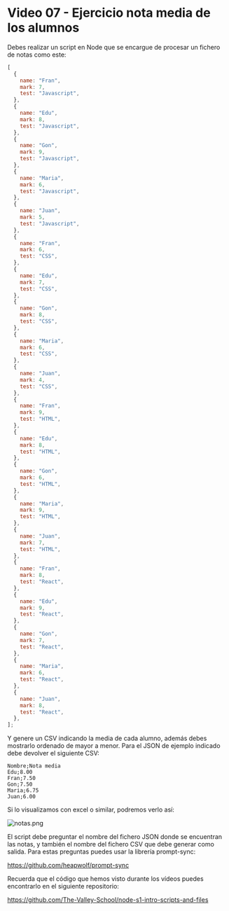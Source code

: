 # Video 07 - Ejercicio nota media de los alumnos

Debes realizar un script en Node que se encargue de procesar un fichero de notas como este:

```javascript
[
  {
    name: "Fran",
    mark: 7,
    test: "Javascript",
  },
  {
    name: "Edu",
    mark: 8,
    test: "Javascript",
  },
  {
    name: "Gon",
    mark: 9,
    test: "Javascript",
  },
  {
    name: "Maria",
    mark: 6,
    test: "Javascript",
  },
  {
    name: "Juan",
    mark: 5,
    test: "Javascript",
  },
  {
    name: "Fran",
    mark: 6,
    test: "CSS",
  },
  {
    name: "Edu",
    mark: 7,
    test: "CSS",
  },
  {
    name: "Gon",
    mark: 8,
    test: "CSS",
  },
  {
    name: "Maria",
    mark: 6,
    test: "CSS",
  },
  {
    name: "Juan",
    mark: 4,
    test: "CSS",
  },
  {
    name: "Fran",
    mark: 9,
    test: "HTML",
  },
  {
    name: "Edu",
    mark: 8,
    test: "HTML",
  },
  {
    name: "Gon",
    mark: 6,
    test: "HTML",
  },
  {
    name: "Maria",
    mark: 9,
    test: "HTML",
  },
  {
    name: "Juan",
    mark: 7,
    test: "HTML",
  },
  {
    name: "Fran",
    mark: 8,
    test: "React",
  },
  {
    name: "Edu",
    mark: 9,
    test: "React",
  },
  {
    name: "Gon",
    mark: 7,
    test: "React",
  },
  {
    name: "Maria",
    mark: 6,
    test: "React",
  },
  {
    name: "Juan",
    mark: 8,
    test: "React",
  },
];
```

Y genere un CSV indicando la media de cada alumno, además debes mostrarlo ordenado de mayor a menor. Para el JSON de ejemplo indicado debe devolver el siguiente CSV:

```csv
Nombre;Nota media
Edu;8.00
Fran;7.50
Gon;7.50
Maria;6.75
Juan;6.00
```

Si lo visualizamos con excel o similar, podremos verlo así:

![notas.png](Sesio%CC%81n%201%200516c5d59660420e91a32d3b8093fd91/notas.png)

El script debe preguntar el nombre del fichero JSON donde se encuentran las notas, y también el nombre del fichero CSV que debe generar como salida. Para estas preguntas puedes usar la librería prompt-sync:

<https://github.com/heapwolf/prompt-sync>

Recuerda que el código que hemos visto durante los vídeos puedes encontrarlo en el siguiente repositorio:

<https://github.com/The-Valley-School/node-s1-intro-scripts-and-files>
